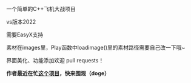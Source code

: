 一个简单的C++飞机大战项目

vs版本2022

需要EasyX支持

素材在images里，Play函数中loadimage()里的素材路径需要自己改一下哦~

界面美化、功能添加欢迎 pull requests！

**作者最近在忙[这个项目](https://github.com/SCTOSOP/MaL_new)，快来围观（doge）**

